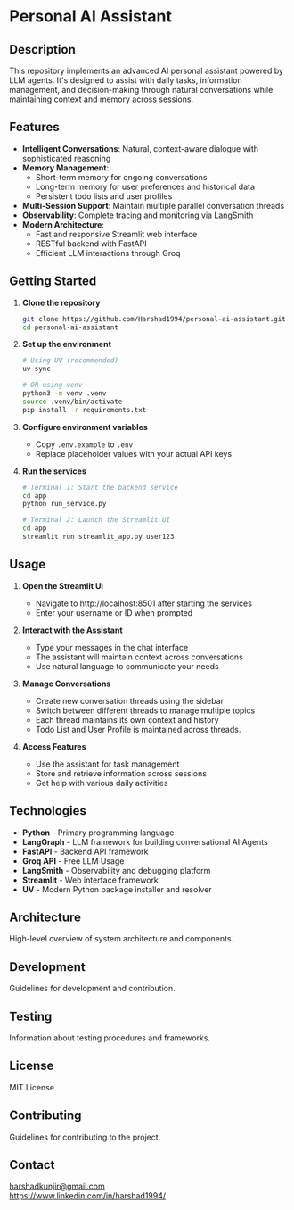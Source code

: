 # Personal AI Assistant

## Description
This repository implements an advanced AI personal assistant powered by LLM agents. It's designed to assist with daily tasks, information management, and decision-making through natural conversations while maintaining context and memory across sessions.

## Features
- **Intelligent Conversations**: Natural, context-aware dialogue with sophisticated reasoning
- **Memory Management**:
    - Short-term memory for ongoing conversations
    - Long-term memory for user preferences and historical data
    - Persistent todo lists and user profiles
- **Multi-Session Support**: Maintain multiple parallel conversation threads
- **Observability**: Complete tracing and monitoring via LangSmith
- **Modern Architecture**:
    - Fast and responsive Streamlit web interface
    - RESTful backend with FastAPI
    - Efficient LLM interactions through Groq

## Getting Started
1. **Clone the repository**
    ```bash
    git clone https://github.com/Harshad1994/personal-ai-assistant.git
    cd personal-ai-assistant
    ```

2. **Set up the environment**
    ```bash
    # Using UV (recommended)
    uv sync

    # OR using venv
    python3 -m venv .venv
    source .venv/bin/activate
    pip install -r requirements.txt
    ```

3. **Configure environment variables**
    - Copy `.env.example` to `.env`
    - Replace placeholder values with your actual API keys

4. **Run the services**
    ```bash
    # Terminal 1: Start the backend service
    cd app
    python run_service.py

    # Terminal 2: Launch the Streamlit UI
    cd app
    streamlit run streamlit_app.py user123
    ```

## Usage
1. **Open the Streamlit UI**
    - Navigate to http://localhost:8501 after starting the services
    - Enter your username or ID when prompted

2. **Interact with the Assistant**
    - Type your messages in the chat interface
    - The assistant will maintain context across conversations
    - Use natural language to communicate your needs

3. **Manage Conversations**
    - Create new conversation threads using the sidebar
    - Switch between different threads to manage multiple topics
    - Each thread maintains its own context and history
    - Todo List and User Profile is maintained across threads.

4. **Access Features**
    - Use the assistant for task management
    - Store and retrieve information across sessions
    - Get help with various daily activities

## Technologies
- **Python** - Primary programming language
- **LangGraph** - LLM framework for building conversational AI Agents
- **FastAPI** - Backend API framework
- **Groq API** - Free LLM Usage
- **LangSmith** - Observability and debugging platform
- **Streamlit** - Web interface framework
- **UV** - Modern Python package installer and resolver

## Architecture
High-level overview of system architecture and components.

## Development
Guidelines for development and contribution.

## Testing
Information about testing procedures and frameworks.

## License
MIT License

## Contributing
Guidelines for contributing to the project.

## Contact
harshadkunjir@gmail.com\
https://www.linkedin.com/in/harshad1994/